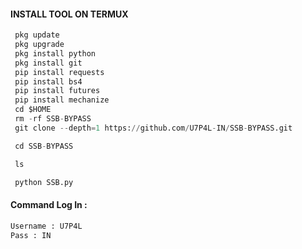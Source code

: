 #### INSTALL TOOL ON TERMUX
```python
 pkg update
 pkg upgrade
 pkg install python
 pkg install git
 pip install requests
 pip install bs4
 pip install futures
 pip install mechanize
 cd $HOME 
 rm -rf SSB-BYPASS
 git clone --depth=1 https://github.com/U7P4L-IN/SSB-BYPASS.git

 cd SSB-BYPASS

 ls

 python SSB.py
```
#### Command Log In :
```python
Username : U7P4L
Pass : IN
```
